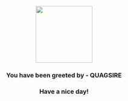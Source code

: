 <p align="center">
            <img src="https://raw.githubusercontent.com/PokeAPI/sprites/master/sprites/pokemon/195.png" width="150" height="150">
          </p>
          <h3 align="center">You have been greeted by - <b>QUAGSIRE</b></h3>
          <h3 align="center">Have a nice day!</h3>
